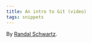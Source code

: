 ```yaml
---
title: An intro to Git (video)
tags: snippets
---
```


By [Randal Schwartz](http://video.google.com/videoplay?docid=1251251453592758541).
